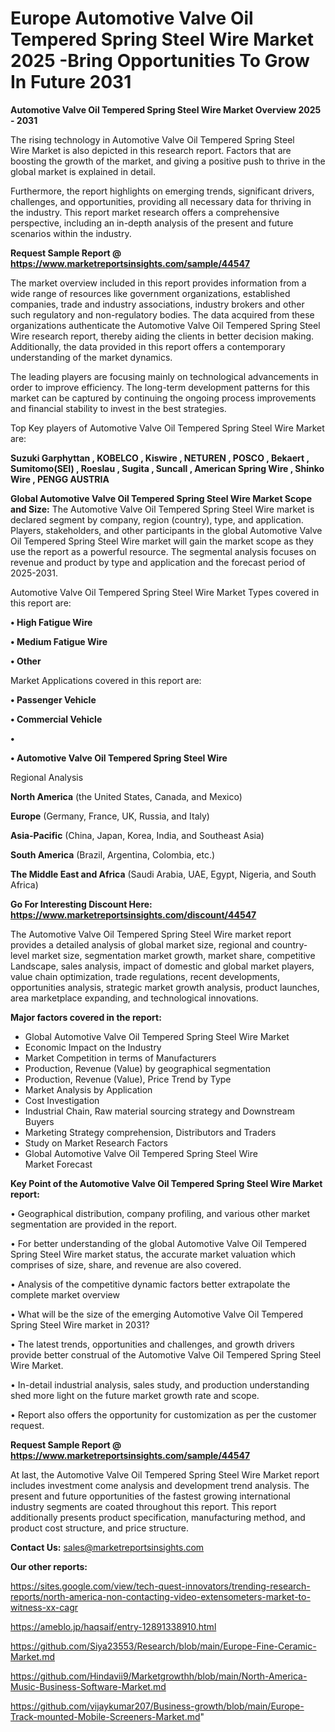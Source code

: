 # Europe Automotive Valve Oil Tempered Spring Steel Wire Market 2025 -Bring Opportunities To Grow In Future 2031

<Strong> Automotive Valve Oil Tempered Spring Steel Wire Market Overview 2025 - 2031</strong>

The rising technology in Automotive Valve Oil Tempered Spring Steel Wire Market is also depicted in this research report. Factors that are boosting the growth of the market, and giving a positive push to thrive in the global market is explained in detail.

Furthermore, the report highlights on emerging trends, significant drivers, challenges, and opportunities, providing all necessary data for thriving in the industry. This report market research offers a comprehensive perspective, including an in-depth analysis of the present and future scenarios within the industry.

<strong>Request Sample Report @ <a href=https://www.marketreportsinsights.com/sample/44547>https://www.marketreportsinsights.com/sample/44547</a></strong>

The market overview included in this report provides information from a wide range of resources like government organizations, established companies, trade and industry associations, industry brokers and other such regulatory and non-regulatory bodies. The data acquired from these organizations authenticate the Automotive Valve Oil Tempered Spring Steel Wire research report, thereby aiding the clients in better decision making. Additionally, the data provided in this report offers a contemporary understanding of the market dynamics.

The leading players are focusing mainly on technological advancements in order to improve efficiency. The long-term development patterns for this market can be captured by continuing the ongoing process improvements and financial stability to invest in the best strategies.

Top Key players of Automotive Valve Oil Tempered Spring Steel Wire Market are:

<strong>Suzuki Garphyttan , KOBELCO , Kiswire , NETUREN , POSCO , Bekaert , Sumitomo(SEI) , Roeslau , Sugita , Suncall , American Spring Wire , Shinko Wire , PENGG AUSTRIA</strong>

<strong><b>Global Automotive Valve Oil Tempered Spring Steel Wire Market Scope and Size:</b></strong>
The Automotive Valve Oil Tempered Spring Steel Wire market is declared segment by company, region (country), type, and application. Players, stakeholders, and other participants in the global Automotive Valve Oil Tempered Spring Steel Wire market will gain the market scope as they use the report as a powerful resource. The segmental analysis focuses on revenue and product by type and application and the forecast period of 2025-2031.

Automotive Valve Oil Tempered Spring Steel Wire Market Types covered in this report are:

<strong>•  High Fatigue Wire 

•  Medium Fatigue Wire 

•  Other</strong>

Market Applications covered in this report are:

<strong>•  Passenger Vehicle 

•  Commercial Vehicle 

•  

•  Automotive Valve Oil Tempered Spring Steel Wire</strong> 

Regional Analysis

<strong>North America</strong> (the United States, Canada, and Mexico)

<strong>Europe</strong> (Germany, France, UK, Russia, and Italy)

<strong>Asia-Pacific</strong> (China, Japan, Korea, India, and Southeast Asia)

<strong>South America</strong> (Brazil, Argentina, Colombia, etc.)

<strong>The Middle East and Africa</strong> (Saudi Arabia, UAE, Egypt, Nigeria, and South Africa)

<strong>Go For Interesting Discount Here: <a href=https://www.marketreportsinsights.com/discount/44547>https://www.marketreportsinsights.com/discount/44547</a></strong>

The Automotive Valve Oil Tempered Spring Steel Wire market report provides a detailed analysis of global market size, regional and country-level market size, segmentation market growth, market share, competitive Landscape, sales analysis, impact of domestic and global market players, value chain optimization, trade regulations, recent developments, opportunities analysis, strategic market growth analysis, product launches, area marketplace expanding, and technological innovations.

<strong><b>Major factors covered in the report:</b></strong>
<ul>
  <li>Global Automotive Valve Oil Tempered Spring Steel Wire Market </li>
  <li>Economic Impact on the Industry</li>
  <li>Market Competition in terms of Manufacturers</li>
  <li>Production, Revenue (Value) by geographical segmentation</li>
  <li>Production, Revenue (Value), Price Trend by Type</li>
  <li>Market Analysis by Application</li>
  <li>Cost Investigation</li>
  <li>Industrial Chain, Raw material sourcing strategy and Downstream Buyers</li>
  <li>Marketing Strategy comprehension, Distributors and Traders</li>
  <li>Study on Market Research Factors</li>
  <li>Global Automotive Valve Oil Tempered Spring Steel Wire Market Forecast</li>
</ul>

<strong><b>Key Point of the Automotive Valve Oil Tempered Spring Steel Wire Market report:</b></strong>

• Geographical distribution, company profiling, and various other market segmentation are provided in the report.

• For better understanding of the global Automotive Valve Oil Tempered Spring Steel Wire market status, the accurate market valuation which comprises of size, share, and revenue are also covered.

• Analysis of the competitive dynamic factors better extrapolate the complete market overview

• What will be the size of the emerging Automotive Valve Oil Tempered Spring Steel Wire market in 2031?

• The latest trends, opportunities and challenges, and growth drivers provide better construal of the Automotive Valve Oil Tempered Spring Steel Wire Market.

• In-detail industrial analysis, sales study, and production understanding shed more light on the future market growth rate and scope.

• Report also offers the opportunity for customization as per the customer request.

<strong>Request Sample Report @ <a href=https://www.marketreportsinsights.com/sample/44547>https://www.marketreportsinsights.com/sample/44547</a></strong>

At last, the Automotive Valve Oil Tempered Spring Steel Wire Market report includes investment come analysis and development trend analysis. The present and future opportunities of the fastest growing international industry segments are coated throughout this report. This report additionally presents product specification, manufacturing method, and product cost structure, and price structure.

<strong>Contact Us:</strong>
sales@marketreportsinsights.com

<strong>Our other reports:</strong>

<a href=https://sites.google.com/view/tech-quest-innovators/trending-research-reports/north-america-non-contacting-video-extensometers-market-to-witness-xx-cagr>https://sites.google.com/view/tech-quest-innovators/trending-research-reports/north-america-non-contacting-video-extensometers-market-to-witness-xx-cagr</a>

<a href=https://ameblo.jp/haqsaif/entry-12891338910.html>https://ameblo.jp/haqsaif/entry-12891338910.html</a>

<a href=https://github.com/Siya23553/Research/blob/main/Europe-Fine-Ceramic-Market.md>https://github.com/Siya23553/Research/blob/main/Europe-Fine-Ceramic-Market.md</a>

<a href=https://github.com/Hindavii9/Marketgrowthh/blob/main/North-America-Music-Business-Software-Market.md>https://github.com/Hindavii9/Marketgrowthh/blob/main/North-America-Music-Business-Software-Market.md</a>

<a href=https://github.com/vijaykumar207/Business-growth/blob/main/Europe-Track-mounted-Mobile-Screeners-Market.md>https://github.com/vijaykumar207/Business-growth/blob/main/Europe-Track-mounted-Mobile-Screeners-Market.md</a>"
